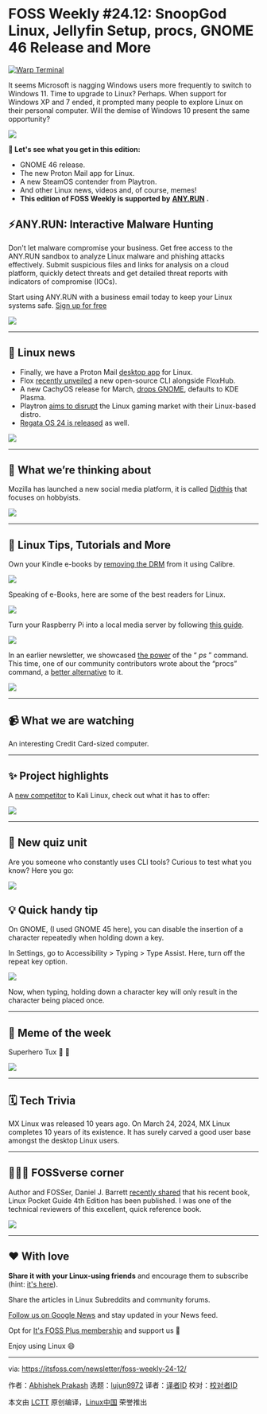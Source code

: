 [#]: subject: "FOSS Weekly #24.12: SnoopGod Linux, Jellyfin Setup, procs, GNOME 46 Release and More"
[#]: via: "https://itsfoss.com/newsletter/foss-weekly-24-12/"
[#]: author: "Abhishek Prakash https://itsfoss.com/author/abhishek/"
[#]: collector: "lujun9972/lctt-scripts-1705972010"
[#]: translator: " "
[#]: reviewer: " "
[#]: publisher: " "
[#]: url: " "

FOSS Weekly #24.12: SnoopGod Linux, Jellyfin Setup, procs, GNOME 46 Release and More
======

[![Warp Terminal][1]][2]

It seems Microsoft is nagging Windows users more frequently to switch to Windows 11. Time to upgrade to Linux? Perhaps. When support for Windows XP and 7 ended, it prompted many people to explore Linux on their personal computer. Will the demise of Windows 10 present the same opportunity?

![][3]

**💬 Let's see what you get in this edition:**

  * GNOME 46 release.
  * The new Proton Mail app for Linux.
  * A new SteamOS contender from Playtron.
  * And other Linux news, videos and, of course, memes!
  * **This edition of FOSS Weekly is supported by** [**ANY.RUN**][4] **.**



## ⚡ANY.RUN: Interactive Malware Hunting

Don't let malware compromise your business. Get free access to the ANY.RUN sandbox to analyze Linux malware and phishing attacks effectively. Submit suspicious files and links for analysis on a cloud platform, quickly detect threats and get detailed threat reports with indicators of compromise (IOCs).

Start using ANY.RUN with a business email today to keep your Linux systems safe. [
Sign up for free][5]

![][6]

* * *

## 📰 Linux news

  * Finally, we have a Proton Mail [desktop app][7] for Linux.
  * Flox [recently unveiled][8] a new open-source CLI alongside FloxHub.
  * A new CachyOS release for March, [drops GNOME][9], defaults to KDE Plasma.
  * Playtron [aims to disrupt][10] the Linux gaming market with their Linux-based distro.
  * [Regata OS 24 is released][11] as well.



![][3]

* * *

## 🧠 What we’re thinking about

Mozilla has launched a new social media platform, it is called [Didthis][12] that focuses on hobbyists.

![][13]

* * *

## 🧮 Linux Tips, Tutorials and More

Own your Kindle e-books by [removing the DRM][14] from it using Calibre.

![][15]

Speaking of e-Books, here are some of the best readers for Linux.

![][15]

Turn your Raspberry Pi into a local media server by following [this guide][16].

![][15]

In an earlier newsletter, we showcased [the power][17] of the “ _ps_ ” command. This time, one of our community contributors wrote about the “procs” command, a [better alternative][18] to it.

![][15]

* * *

## 📹 What we are watching

An interesting Credit Card-sized computer.

* * *

## ✨ Project highlights

A [new competitor][19] to Kali Linux, check out what it has to offer:

![][3]

* * *

## 🧩 New quiz unit

Are you someone who constantly uses CLI tools? Curious to test what you know? Here you go:

![][15]

## 💡 Quick handy tip

On GNOME, (I used GNOME 45 here), you can disable the insertion of a character repeatedly when holding down a key.

In Settings, go to Accessibility > Typing > Type Assist. Here, turn off the repeat key option.

![][20]

Now, when typing, holding down a character key will only result in the character being placed once.

* * *

## 🤣 Meme of the week

Superhero Tux 🐧 💪

![][21]

* * *

## 🗓️ Tech Trivia

MX Linux was released 10 years ago. On March 24, 2024, MX Linux completes 10 years of its existence. It has surely carved a good user base amongst the desktop Linux users.

* * *

## 🧑‍🤝‍🧑 FOSSverse corner

Author and FOSSer, Daniel J. Barrett [recently shared][22] that his recent book, Linux Pocket Guide 4th Edition has been published. I was one of the technical reviewers of this excellent, quick reference book.

![][23]

* * *

## ❤️ With love

**Share it with your Linux-using friends** and encourage them to subscribe (hint: [it's here][24]).

Share the articles in Linux Subreddits and community forums.

[Follow us on Google News][25] and stay updated in your News feed.

Opt for [It's FOSS Plus membership][26] and support us 🙏

Enjoy using Linux 😄

--------------------------------------------------------------------------------

via: https://itsfoss.com/newsletter/foss-weekly-24-12/

作者：[Abhishek Prakash][a]
选题：[lujun9972][b]
译者：[译者ID](https://github.com/译者ID)
校对：[校对者ID](https://github.com/校对者ID)

本文由 [LCTT](https://github.com/LCTT/TranslateProject) 原创编译，[Linux中国](https://linux.cn/) 荣誉推出

[a]: https://itsfoss.com/author/abhishek/
[b]: https://github.com/lujun9972
[1]: https://itsfoss.com/assets/images/warp-terminal.webp
[2]: https://www.warp.dev?utm_source=its_foss&utm_medium=display&utm_campaign=linux_launch
[3]: https://news.itsfoss.com/content/images/size/w256h256/2022/08/android-chrome-192x192.png
[4]: https://any.run/
[5]: https://app.any.run/#register/?utm_source=itsfoss&utm_medium=email&utm_campaign=linux&utm_content=register&utm_term=newsletter
[6]: https://app.any.run/img/favicon.ico
[7]: https://news.itsfoss.com/proton-mail-linux-beta/
[8]: https://news.itsfoss.com/flox/
[9]: https://news.itsfoss.com/cachyos-march-2024-release/
[10]: https://news.itsfoss.com/playtron-os-gaming/
[11]: https://news.itsfoss.com/regata-os-24-release/
[12]: https://didthis.app/
[13]: https://blog.mozilla.org/wp-content/themes/foxtail/assets/images/favicons/apple-touch-icon.png
[14]: https://itsfoss.com/calibre-remove-drm-kindle/
[15]: https://itsfoss.com/content/images/size/w256h256/2022/12/android-chrome-192x192.png
[16]: https://itsfoss.com/jellyfin-raspberry-pi/
[17]: https://itsfoss.com/ps-command/
[18]: https://itsfoss.com/procs/
[19]: https://news.itsfoss.com/snoopgod-linux/
[20]: https://itsfoss.com/content/images/2024/03/repeat-keys.png
[21]: https://itsfoss.com/content/images/2024/03/meme16.png
[22]: https://itsfoss.community/t/linux-pocket-guide-4th-edition-published/11777
[23]: https://itsfoss.community/uploads/default/optimized/1X/f274f9749e3fd8b4d6fbae1cf90c5c186d2f699c_2_180x180.png
[24]: https://itsfoss.com/newsletter/
[25]: https://news.google.com/publications/CAAiENHoh-T8yP9Q8Qywor2dwGkqFAgKIhDR6Ifk_Mj_UPEMsKK9ncBp
[26]: https://itsfoss.com/membership
